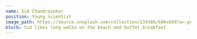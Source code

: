 ```yaml
---
name: Sid Chandrasekar
position: Young Scientist
image_path: https://source.unsplash.com/collection/139386/600x600?a=.png
blurb: Sid likes long walks on the beach and buffet breakfast.
---
```

